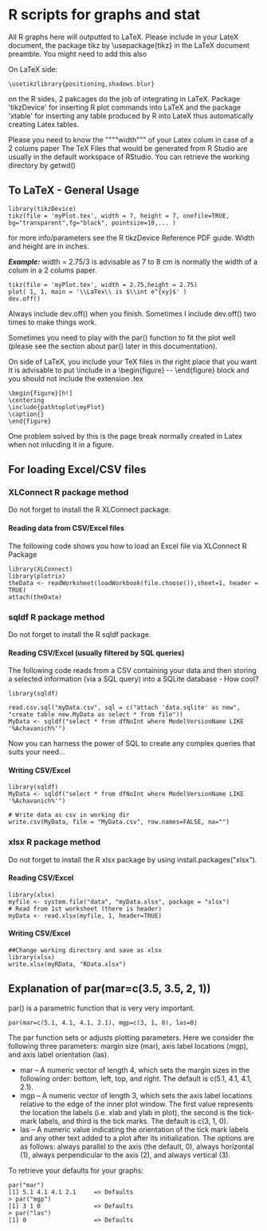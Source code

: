 # R scripts for graphs and stat
All R graphs here will outputted to  LaTeX. Please include in your LateX document, the package tikz 
by  \usepackage{tikz} in the LaTeX document preamble. You might need to add this also 

On LaTeX side:
```
\usetikzlibrary{positioning,shadows.blur}
```
on the R sides, 2 pakcages do the job of integrating in LaTeX. Package 'tikzDevice' for inserting R plot commands into LaTeX and the 
package 'xtable' for inserting any table produced by R into LateX thus automatically creating Latex tables.

Please you need to know the """"width""" of your Latex colum in case of a 2 colums paper
The TeX Files that would be generated from R Studio are usually in the default workspace of RStudio. You can retrieve the working directory by getwd()

## To LaTeX - General Usage
```
library(tikzDevice)
tikz(file = 'myPlot.tex', width = 7, height = 7, onefile=TRUE, bg="transparent",fg="black", pointsize=10,... )
```

for more info/parameters see the R tikzDevice Reference PDF guide. Width and height are in inches.

***Example:*** width = 2.75/3 is advisable as 7 to 8 cm is normally the width of a colum in a 2 colums paper.
```
tikz(file = 'myPlot.tex', width = 2.75,height = 2.75)
plot( 1, 1, main = '\\LaTex\\ is $\\int e^{xy}$' )
dev.off()
```
Always include dev.off() when you finish. Sometimes I include dev.off() two times to make things work.

Sometimes you need to play with the par() function to fit the plot well (please see the section about par() later in this documentation).

On side of LaTeX, you include your TeX files in the right place that you want
It is advisable to put \include in a \begin{figure} -- \end{figure} block and you should not include the extension .tex

```
\begin{figure}[h!]
\centering
\include{pathtoplot\myPlot}
\caption{}
\end{figure}
```
One problem solved by this is the page break normally created in Latex when not inlucding it in a figure.

## For loading Excel/CSV files
### XLConnect R package method
Do not forget to install the R XLConnect package. 

#### Reading data from CSV/Excel files
The following code shows you how to load an Excel file via XLConnect R Package
```
library(XLConnect)
library(plotrix)
theData <- readWorksheet(loadWorkbook(file.choose()),sheet=1, header = TRUE)
attach(theData)
```

### sqldf R package method
Do not forget to install the R sqldf package.

#### Reading CSV/Excel (usually filtered by SQL queries)
The following code reads from a CSV containing your data and then storing a selected information (via a SQL query) into a SQLite database - How cool?
```
library(sqldf)

read.csv.sql("myData.csv", sql = c("attach 'data.sqlite' as new", "create table new.MyData as select * from file"))
MyData <- sqldf("select * from dfNoInt where ModelVersionName LIKE '%Achavanich%'")
```
Now you can harness the power of SQL to create any complex queries that suits your need...

#### Writing CSV/Excel
```
library(sqldf)
MyData <- sqldf("select * from dfNoInt where ModelVersionName LIKE '%Achavanich%'")

# Write data as csv in working dir
write.csv(MyData, file = "MyData.csv", row.names=FALSE, na="")  
```

### xlsx R package method
Do not forget to install the R xlsx package by using install.packages("xlsx").

#### Reading CSV/Excel
```
library(xlsx)
myfile <- system.file("data", "myData.xlsx", package = "xlsx")
# Read from 1st worksheet (there is header)
myData <- read.xlsx(myfile, 1, header=TRUE) 
```
#### Writing CSV/Excel
```
##Change working directory and save as xlsx
library(xlsx)
write.xlsx(myRData, "RData.xlsx")
```

## Explanation of par(mar=c(3.5, 3.5, 2, 1))

par() is a parametric function that is very very important.
```
par(mar=c(5.1, 4.1, 4.1, 2.1), mgp=c(3, 1, 0), las=0)
```
The par function sets or adjusts plotting parameters. Here we consider the following three parameters: margin size (mar), axis label locations (mgp), and axis label orientation (las).
* mar – A numeric vector of length 4, which sets the margin sizes in the following order: bottom, left, top, and right. The default is c(5.1, 4.1, 4.1, 2.1).
* mgp – A numeric vector of length 3, which sets the axis label locations relative to the edge of the inner plot window. The first value represents the location the labels (i.e. xlab and ylab in plot), the second is the tick-mark labels, and third is the tick marks. The default is c(3, 1, 0).
* las – A numeric value indicating the orientation of the tick mark labels and any other text added to a plot after its initialization. The options are as follows: always parallel to the axis (the default, 0), always horizontal (1), always perpendicular to the axis (2), and always vertical (3).

To retrieve your defaults for your graphs:
```
par("mar")
[1] 5.1 4.1 4.1 2.1		=> Defaults
> par("mgp")
[1] 3 1 0				=> Defaults
> par("las")
[1] 0					=> Defaults
```
